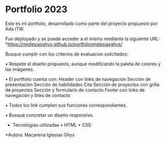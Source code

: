 # Portfolio 2023

Este es mi portfolio, desarrollado como parte del proyecto propuesto por Ada ITW.

Fue deployado y se puede acceder a el mismo mediante la siguiente URL: 
*https://miglesiasghys.github.io/portfoliomiglesiasghys/

Busque cumplir con los criterios de evaluacion solicitados:

• Respete el diseño propuesto, aunque modificando la paleta de colores y las imágenes.

• El portfolio cuenta con:
Header con links de navegación
Sección de presentación
Sección de habilidades
Cita
Sección de proyectos con grilla de proyectos 
Sección y formulario de contacto
Footer con links de navegación y links de contacto

• Todos los link cumplen sus funciones correspondientes.

• Busqué concretar un diseño responsivo.

* Tecnologías utilizadas
• HTML
• CSS

*Autora:
Macarena Iglesias Ghys
